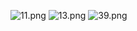 ![11.png](../master/image_save/11.png)
![13.png](../master/image_save/13.png)
![39.png](../master/image_save/39.png)

